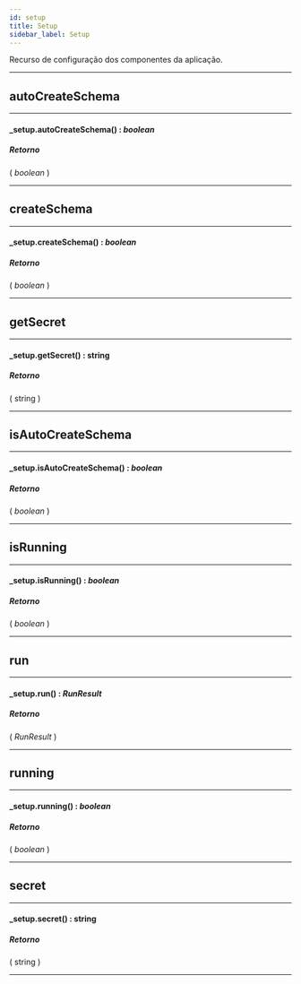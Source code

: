```yaml
---
id: setup
title: Setup
sidebar_label: Setup
---
```


Recurso de configuração dos componentes da aplicação.

---

## autoCreateSchema

---

#### _setup.autoCreateSchema() : _boolean_
##### Retorno

( _boolean_ )


---

## createSchema

---

#### _setup.createSchema() : _boolean_
##### Retorno

( _boolean_ )


---

## getSecret

---

#### _setup.getSecret() : string
##### Retorno

( string )


---

## isAutoCreateSchema

---

#### _setup.isAutoCreateSchema() : _boolean_
##### Retorno

( _boolean_ )


---

## isRunning

---

#### _setup.isRunning() : _boolean_
##### Retorno

( _boolean_ )


---

## run

---

#### _setup.run() : _RunResult_
##### Retorno

( _RunResult_ )


---

## running

---

#### _setup.running() : _boolean_
##### Retorno

( _boolean_ )


---

## secret

---

#### _setup.secret() : string
##### Retorno

( string )


---

